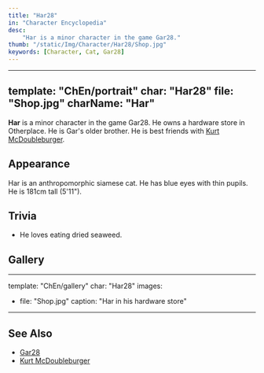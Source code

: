 ```yaml
---
title: "Har28"
in: "Character Encyclopedia"
desc:
    "Har is a minor character in the game Gar28."
thumb: "/static/Img/Character/Har28/Shop.jpg"
keywords: [Character, Cat, Gar28]
---
```


---
template: "ChEn/portrait"
char: "Har28"
file: "Shop.jpg"
charName: "Har"
---

**Har** is a minor character in the game Gar28. He owns a hardware store in
Otherplace. He is Gar's older brother. He is best friends with [Kurt
McDoubleburger].

## Appearance

Har is an anthropomorphic siamese cat. He has blue eyes with thin pupils. He is
181cm tall (5'11").

## Trivia

* He loves eating dried seaweed.

## Gallery

---
template: "ChEn/gallery"
char: "Har28"
images:
  - file: "Shop.jpg"
    caption: "Har in his hardware store"
---

## See Also

* [Gar28]
* [Kurt McDoubleburger]

[Gar28]: /character/Gar28
[Kurt McDoubleburger]: /character/KurtMcDoubleburger